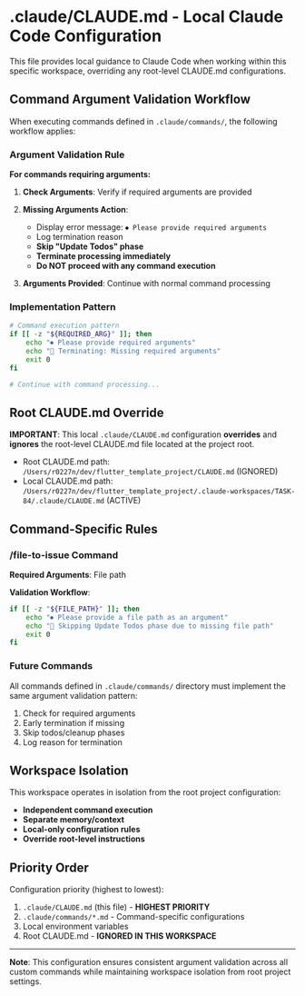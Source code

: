 # .claude/CLAUDE.md - Local Claude Code Configuration

This file provides local guidance to Claude Code when working within this specific workspace, overriding any root-level CLAUDE.md configurations.

## Command Argument Validation Workflow

When executing commands defined in `.claude/commands/`, the following workflow applies:

### Argument Validation Rule

**For commands requiring arguments:**

1. **Check Arguments**: Verify if required arguments are provided
2. **Missing Arguments Action**:
   - Display error message: `⏺ Please provide required arguments`
   - Log termination reason
   - **Skip "Update Todos" phase**
   - **Terminate processing immediately**
   - **Do NOT proceed with any command execution**

3. **Arguments Provided**: Continue with normal command processing

### Implementation Pattern

```bash
# Command execution pattern
if [[ -z "${REQUIRED_ARG}" ]]; then
    echo "⏺ Please provide required arguments"
    echo "📝 Terminating: Missing required arguments"
    exit 0
fi

# Continue with command processing...
```

## Root CLAUDE.md Override

**IMPORTANT**: This local `.claude/CLAUDE.md` configuration **overrides** and **ignores** the root-level CLAUDE.md file located at the project root.

- Root CLAUDE.md path: `/Users/r0227n/dev/flutter_template_project/CLAUDE.md` (IGNORED)
- Local CLAUDE.md path: `/Users/r0227n/dev/flutter_template_project/.claude-workspaces/TASK-84/.claude/CLAUDE.md` (ACTIVE)

## Command-Specific Rules

### /file-to-issue Command

**Required Arguments**: File path

**Validation Workflow**:

```bash
if [[ -z "${FILE_PATH}" ]]; then
    echo "⏺ Please provide a file path as an argument"
    echo "📝 Skipping Update Todos phase due to missing file path"
    exit 0
fi
```

### Future Commands

All commands defined in `.claude/commands/` directory must implement the same argument validation pattern:

1. Check for required arguments
2. Early termination if missing
3. Skip todos/cleanup phases
4. Log reason for termination

## Workspace Isolation

This workspace operates in isolation from the root project configuration:

- **Independent command execution**
- **Separate memory/context**
- **Local-only configuration rules**
- **Override root-level instructions**

## Priority Order

Configuration priority (highest to lowest):

1. `.claude/CLAUDE.md` (this file) - **HIGHEST PRIORITY**
2. `.claude/commands/*.md` - Command-specific configurations
3. Local environment variables
4. Root CLAUDE.md - **IGNORED IN THIS WORKSPACE**

---

**Note**: This configuration ensures consistent argument validation across all custom commands while maintaining workspace isolation from root project settings.
